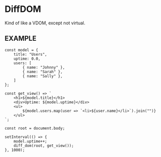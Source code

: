 # DiffDOM
Kind of like a VDOM, except not virtual.

## EXAMPLE

    const model = {
        title: "Users",
        uptime: 0.0,
        users: [
            { name: "Johnny" },
            { name: "Sarah" },
            { name: "Sally" },
        ]
    };

    const get_view() => `
        <h1>${model.title}</h1>
        <div>Uptime: ${model.uptime}</div>
        <ul>
            ${model.users.map(user => `<li>${user.name}</li>`).join("")}
        </ul>
    `;

    const root = document.body;

    setInterval(() => {
        model.uptime++;
        diff_dom(root, get_view());
    }, 1000);

